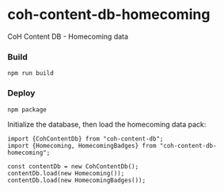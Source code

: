# coh-content-db-homecoming
CoH Content DB - Homecoming data

### Build
`npm run build`

### Deploy
`npm package`

Initialize the database, then load the homecoming data pack:
```
import {CohContentDb} from "coh-content-db";
import {Homecoming, HomecomingBadges} from "coh-content-db-homecoming";

const contentDb = new CohContentDb();
contentDb.load(new Homecoming());
contentDb.load(new HomecomingBadges());
```
